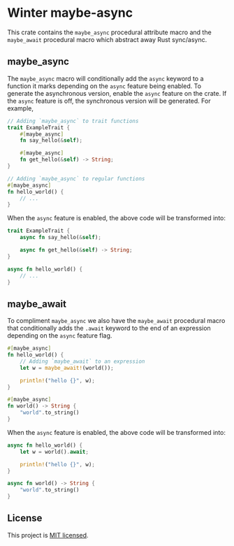 # Winter maybe-async

This crate contains the `maybe_async` procedural attribute macro and the `maybe_await` procedural macro which abstract away Rust sync/async.

## maybe_async

The `maybe_async` macro will conditionally add the `async` keyword to a function it marks depending on the `async` feature being enabled. To generate the asynchronous version, enable the `async` feature on the crate. If the `async` feature is off, the synchronous version will be generated. For example,

```rust
// Adding `maybe_async` to trait functions
trait ExampleTrait {
    #[maybe_async]
    fn say_hello(&self);

    #[maybe_async]
    fn get_hello(&self) -> String;
}

// Adding `maybe_async` to regular functions
#[maybe_async]
fn hello_world() {
    // ...
}
```

When the `async` feature is enabled, the above code will be transformed into:
```Rust
trait ExampleTrait {
    async fn say_hello(&self);

    async fn get_hello(&self) -> String;
}

async fn hello_world() {
    // ...
}
```

## maybe_await

To compliment `maybe_async` we also have the `maybe_await` procedural macro that conditionally adds the `.await` keyword to the end of an expression depending on the `async` feature flag.

```rust
#[maybe_async]
fn hello_world() {
    // Adding `maybe_await` to an expression
    let w = maybe_await!(world());

    println!("hello {}", w);
}

#[maybe_async]
fn world() -> String {
    "world".to_string()
}
```

When the `async` feature is enabled, the above code will be transformed into:
```Rust
async fn hello_world() {
    let w = world().await;

    println!("hello {}", w);
}

async fn world() -> String {
    "world".to_string()
}
```

## License

This project is [MIT licensed](../../LICENSE).
